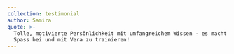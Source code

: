```yaml
---
collection: testimonial
author: Samira
quote: >-
  Tolle, motivierte Persönlichkeit mit umfangreichem Wissen - es macht total
  Spass bei und mit Vera zu trainieren!
---
```


